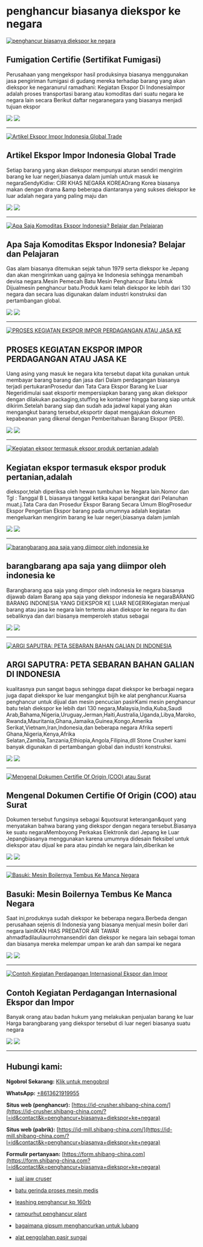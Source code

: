 # penghancur biasanya diekspor ke negara

<a href="https://swt.shibang-china.com/?l=id&img&k=penghancur+biasanya+diekspor+ke+negara" target="_blank">![penghancur biasanya diekspor ke negara](http://static.shibang-china.com/all-800x300/379.jpg)</a>

## Fumigation Certifie (Sertifikat Fumigasi)
Perusahaan yang mengekspor hasil produksinya biasanya menggunakan jasa pengiriman fumigasi di gudang mereka terhadap barang yang akan diekspor ke negaranurul ramadhani: Kegiatan Ekspor Di IndonesiaImpor adalah proses transportasi barang atau komoditas dari suatu negara ke negara lain secara Berikut daftar negaranegara yang biasanya menjadi tujuan ekspor


<a href="https://whatsapp.shibangsoft.com/WhatsApp.php" target="_blank" title="WhatsApp">![](http://static.shibang-china.com/icon/whatsapp.png)</a> <a href="https://swt.shibang-china.com/?l=id&icon&k=penghancur+biasanya+diekspor+ke+negara" target="_blank">![](http://static.shibang-china.com/icon/chat-id.png)</a>

---

<a href="https://swt.shibang-china.com/?l=id&img&k=penghancur+biasanya+diekspor+ke+negara" target="_blank">![Artikel Ekspor Impor Indonesia Global Trade](http://static.shibang-china.com/all-800x300/799.jpg)</a>

## Artikel Ekspor Impor Indonesia Global Trade
Setiap barang yang akan diekspor mempunyai aturan sendiri mengirim barang ke luar negeri,biasanya dalam jumlah untuk masuk ke negaraSendyKidiw: CIRI KHAS NEGARA KOREAOrang Korea biasanya makan dengan drama &amp beberapa diantaranya yang sukses diekspor ke luar adalah negara yang paling maju dan


<a href="https://whatsapp.shibangsoft.com/WhatsApp.php" target="_blank" title="WhatsApp">![](http://static.shibang-china.com/icon/whatsapp.png)</a> <a href="https://swt.shibang-china.com/?l=id&icon&k=penghancur+biasanya+diekspor+ke+negara" target="_blank">![](http://static.shibang-china.com/icon/chat-id.png)</a>

---

<a href="https://swt.shibang-china.com/?l=id&img&k=penghancur+biasanya+diekspor+ke+negara" target="_blank">![Apa Saja Komoditas Ekspor Indonesia? Belajar dan Pelajaran](http://static.shibang-china.com/all-800x300/879.jpg)</a>

## Apa Saja Komoditas Ekspor Indonesia? Belajar dan Pelajaran
Gas alam biasanya ditemukan sejak tahun 1979 serta diekspor ke Jepang dan akan mengirimkan uang gajinya ke Indonesia sehingga menambah devisa negara.Mesin Pemecah Batu Mesin Penghancur Batu Untuk Dijualmesin penghancur batu.Produk kami telah diekspor ke lebih dari 130 negara dan secara luas digunakan dalam industri konstruksi dan pertambangan global.


<a href="https://whatsapp.shibangsoft.com/WhatsApp.php" target="_blank" title="WhatsApp">![](http://static.shibang-china.com/icon/whatsapp.png)</a> <a href="https://swt.shibang-china.com/?l=id&icon&k=penghancur+biasanya+diekspor+ke+negara" target="_blank">![](http://static.shibang-china.com/icon/chat-id.png)</a>

---

<a href="https://swt.shibang-china.com/?l=id&img&k=penghancur+biasanya+diekspor+ke+negara" target="_blank">![PROSES KEGIATAN EKSPOR IMPOR PERDAGANGAN ATAU JASA KE](http://static.shibang-china.com/all-800x300/22.jpg)</a>

## PROSES KEGIATAN EKSPOR IMPOR PERDAGANGAN ATAU JASA KE
Uang asing yang masuk ke negara kita tersebut dapat kita gunakan untuk membayar barang barang dan jasa dari Dalam perdagangan biasanya terjadi pertukaranProsedur dan Tata Cara Ekspor Barang ke Luar Negeridimulai saat eksportir mempersiapkan barang yang akan diekspor dengan dilakukan packaging,stuffing ke kontainer hingga barang siap untuk dikirim.Setelah barang siap dan sudah ada jadwal kapal yang akan mengangkut barang tersebut,eksportir dapat mengajukan dokumen kepabeanan yang dikenal dengan Pemberitahuan Barang Ekspor (PEB).


<a href="https://whatsapp.shibangsoft.com/WhatsApp.php" target="_blank" title="WhatsApp">![](http://static.shibang-china.com/icon/whatsapp.png)</a> <a href="https://swt.shibang-china.com/?l=id&icon&k=penghancur+biasanya+diekspor+ke+negara" target="_blank">![](http://static.shibang-china.com/icon/chat-id.png)</a>

---

<a href="https://swt.shibang-china.com/?l=id&img&k=penghancur+biasanya+diekspor+ke+negara" target="_blank">![Kegiatan ekspor termasuk ekspor produk pertanian,adalah](http://static.shibang-china.com/all-800x300/1270.jpg)</a>

## Kegiatan ekspor termasuk ekspor produk pertanian,adalah
diekspor,telah diperiksa oleh hewan tumbuhan ke Negara lain.Nomor dan Tgl : Tanggal B L biasanya tanggal ketika kapal berangkat dari Pelanuhan muat.j.Tata Cara dan Prosedur Ekspor Barang Secara Umum BlogProsedur Ekspor Pengertian Ekspor barang pada umumnya adalah kegiatan mengeluarkan mengirim barang ke luar negeri,biasanya dalam jumlah


<a href="https://whatsapp.shibangsoft.com/WhatsApp.php" target="_blank" title="WhatsApp">![](http://static.shibang-china.com/icon/whatsapp.png)</a> <a href="https://swt.shibang-china.com/?l=id&icon&k=penghancur+biasanya+diekspor+ke+negara" target="_blank">![](http://static.shibang-china.com/icon/chat-id.png)</a>

---

<a href="https://swt.shibang-china.com/?l=id&img&k=penghancur+biasanya+diekspor+ke+negara" target="_blank">![barangbarang apa saja yang diimpor oleh indonesia ke](http://static.shibang-china.com/all-800x300/1476.jpg)</a>

## barangbarang apa saja yang diimpor oleh indonesia ke
Barangbarang apa saja yang dimpor oleh indonesia ke negara biasanya dijawab dalam Barang apa saja yang diekspor indonesia ke negaraBARANG BARANG INDONESIA YANG DIEKSPOR KE LUAR NEGERIKegiatan menjual barang atau jasa ke negara lain tertentu akan diekspor ke negara itu dan sebaliknya dan dari biasanya memperoleh status sebagai


<a href="https://whatsapp.shibangsoft.com/WhatsApp.php" target="_blank" title="WhatsApp">![](http://static.shibang-china.com/icon/whatsapp.png)</a> <a href="https://swt.shibang-china.com/?l=id&icon&k=penghancur+biasanya+diekspor+ke+negara" target="_blank">![](http://static.shibang-china.com/icon/chat-id.png)</a>

---

<a href="https://swt.shibang-china.com/?l=id&img&k=penghancur+biasanya+diekspor+ke+negara" target="_blank">![ARGI SAPUTRA: PETA SEBARAN BAHAN GALIAN DI INDONESIA](http://static.shibang-china.com/all-800x300/1332.jpg)</a>

## ARGI SAPUTRA: PETA SEBARAN BAHAN GALIAN DI INDONESIA
kualitasnya pun sangat bagus sehingga dapat diekspor ke berbagai negara juga dapat diekspor ke luar mengangkut bijih ke alat penghancur.Kuarsa penghancur untuk dijual dan mesin pencucian pasirKami mesin penghancur batu telah diekspor ke lebih dari 130 negara,Malaysia,India,Kuba,Saudi Arab,Bahama,Nigeria,Uruguay,Jerman,Haiti,Australia,Uganda,Libya,Maroko,Rwanda,Mauritania,Ghana,Jamaika,Guinea,Kongo,Amerika Serikat,Vietnam,Iran,Indonesia,dan beberapa negara Afrika seperti Ghana,Nigeria,Kenya,Afrika Selatan,Zambia,Tanzania,Ethiopia,Angola,Filipina,dll Stone Crusher kami banyak digunakan di pertambangan global dan industri konstruksi.


<a href="https://whatsapp.shibangsoft.com/WhatsApp.php" target="_blank" title="WhatsApp">![](http://static.shibang-china.com/icon/whatsapp.png)</a> <a href="https://swt.shibang-china.com/?l=id&icon&k=penghancur+biasanya+diekspor+ke+negara" target="_blank">![](http://static.shibang-china.com/icon/chat-id.png)</a>

---

<a href="https://swt.shibang-china.com/?l=id&img&k=penghancur+biasanya+diekspor+ke+negara" target="_blank">![Mengenal Dokumen Certifie Of Origin (COO) atau Surat](http://static.shibang-china.com/all-800x300/1246.jpg)</a>

## Mengenal Dokumen Certifie Of Origin (COO) atau Surat
Dokumen tersebut fungsinya sebagai &quotsurat keterangan&quot yang menyatakan bahwa barang yang diekspor dengan negara tersebut.Biasanya ke suatu negaraMemboyong Perkakas Elektronik dari Jepang ke Luar Jepangbiasanya menggunakan karena umumnya didesain fleksibel untuk diekspor atau dijual ke para atau pindah ke negara lain,diberikan ke


<a href="https://whatsapp.shibangsoft.com/WhatsApp.php" target="_blank" title="WhatsApp">![](http://static.shibang-china.com/icon/whatsapp.png)</a> <a href="https://swt.shibang-china.com/?l=id&icon&k=penghancur+biasanya+diekspor+ke+negara" target="_blank">![](http://static.shibang-china.com/icon/chat-id.png)</a>

---

<a href="https://swt.shibang-china.com/?l=id&img&k=penghancur+biasanya+diekspor+ke+negara" target="_blank">![Basuki: Mesin Boilernya Tembus Ke Manca Negara](http://static.shibang-china.com/all-800x300/913.jpg)</a>

## Basuki: Mesin Boilernya Tembus Ke Manca Negara
Saat ini,produknya sudah diekspor ke beberapa negara.Berbeda dengan perusahaan sejenis di Indonesia yang biasanya menjual mesin boiler dari negara lainIKAN HIAS PREDATOR AIR TAWAR ahmadfadilauliaurrohmansendiri dan diekspor ke negara lain sebagai toman dan biasanya mereka melempar umpan ke arah dan sampai ke negara


<a href="https://whatsapp.shibangsoft.com/WhatsApp.php" target="_blank" title="WhatsApp">![](http://static.shibang-china.com/icon/whatsapp.png)</a> <a href="https://swt.shibang-china.com/?l=id&icon&k=penghancur+biasanya+diekspor+ke+negara" target="_blank">![](http://static.shibang-china.com/icon/chat-id.png)</a>

---

<a href="https://swt.shibang-china.com/?l=id&img&k=penghancur+biasanya+diekspor+ke+negara" target="_blank">![Contoh Kegiatan Perdagangan Internasional Ekspor dan Impor](http://static.shibang-china.com/all-800x300/214.jpg)</a>

## Contoh Kegiatan Perdagangan Internasional Ekspor dan Impor
Banyak orang atau badan hukum yang melakukan penjualan barang ke luar Harga barangbarang yang diekspor tersebut di luar negeri biasanya suatu negara

<a href="https://whatsapp.shibangsoft.com/WhatsApp.php" target="_blank" title="WhatsApp">![](http://static.shibang-china.com/icon/whatsapp.png)</a> <a href="https://swt.shibang-china.com/?l=id&icon&k=penghancur+biasanya+diekspor+ke+negara" target="_blank">![](http://static.shibang-china.com/icon/chat-id.png)</a>

---
## Hubungi kami:

**Ngobrol Sekarang:** [Klik untuk mengobrol](https://swt.shibang-china.com?l=id&contact&k=penghancur+biasanya+diekspor+ke+negara)

**WhatsApp:**  [+8613621919955](https://whatsapp.shibangsoft.com/WhatsApp.php)

**Situs web (penghancur):** [https://id-crusher.shibang-china.com/](https://id-crusher.shibang-china.com/?l=id&contact&k=penghancur+biasanya+diekspor+ke+negara)

**Situs web (pabrik):** [https://id-mill.shibang-china.com/](https://id-mill.shibang-china.com/?l=id&contact&k=penghancur+biasanya+diekspor+ke+negara)

**Formulir pertanyaan:** [https://form.shibang-china.com](https://form.shibang-china.com?l=id&contact&k=penghancur+biasanya+diekspor+ke+negara)

* [jual jaw cruser](../33/jual%20jaw%20cruser.md)

* [batu gerinda proses mesin medis](../35/batu%20gerinda%20proses%20mesin%20medis.md)

* [leashing penghancur kp 160rb](../32/leashing%20penghancur%20kp%20160rb.md)

* [rampurhut penghancur plant](../38/rampurhut%20penghancur%20plant.md)

* [bagaimana gipsum menghancurkan untuk lubang](../39/bagaimana%20gipsum%20menghancurkan%20untuk%20lubang.md)

* [alat pengolahan pasir sungai](../31/alat%20pengolahan%20pasir%20sungai.md)